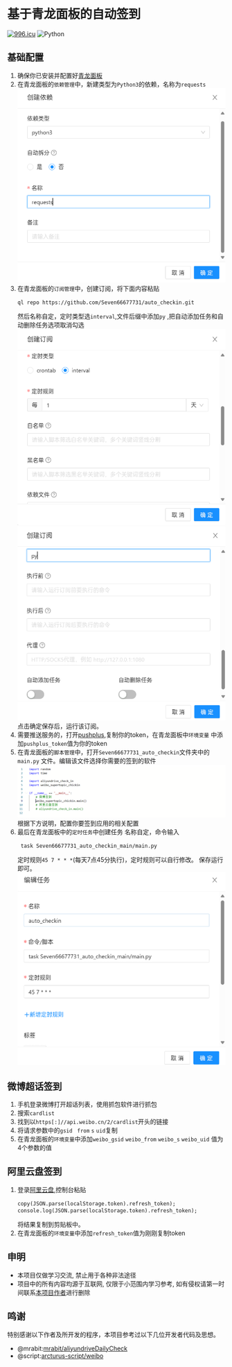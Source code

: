 # 基于青龙面板的自动签到
[![996.icu](https://img.shields.io/badge/link-996.icu-red.svg)](https://996.icu)
![Python](https://img.shields.io/badge/python-3.7+-blue) 


## 基础配置

1. 确保你已安装并配置好[青龙面板](https://github.com/whyour/qinglong)
2. 在青龙面板的```依赖管理```中，新建类型为```Python3```的依赖，名称为```requests```
   ![requests.png](assets%2Frequests.png)
3. 在青龙面板的```订阅管理```中，创建订阅，将下面内容粘贴
   ```
   ql repo https://github.com/Seven66677731/auto_checkin.git
   ```
   然后名称自定，定时类型选```interval```,文件后缀中添加```py```
   ,把自动添加任务和自动删除任务选项取消勾选![img.png](assets%2Fimg.png)![img_1.png](assets%2Fimg_1.png)
   点击确定保存后，运行该订阅。
4. 需要推送服务的，打开[pushplus](https://www.pushplus.plus/push1.html),复制你的token，在青龙面板中```环境变量```
   中添加```pushplus_token```值为你的token
5. 在青龙面板的```脚本管理```中，打开```Seven66677731_auto_checkin```文件夹中的```main.py```
   文件。编辑该文件选择你需要的签到的软件![img_2.png](assets%2Fimg_2.png)
   根据下方说明，配置你要签到应用的相关配置
6. 最后在青龙面板中的```定时任务```中创建任务
   名称自定，命令输入
   ```
    task Seven66677731_auto_checkin_main/main.py
   ```
   定时规则```45 7 * * *```(每天7点45分执行)，定时规则可以自行修改。
   保存运行即可。
   ![img_3.png](assets%2Fimg_3.png)

## 微博超话签到

1. 手机登录微博打开超话列表，使用抓包软件进行抓包
2. 搜索```cardlist```
3. 找到以```https[:]//api.weibo.cn/2/cardlist```开头的链接
4. 将请求参数中的```gsid ``` ```from``` ```s``` ```uid```复制
5. 在青龙面板的```环境变量```中添加```weibo_gsid``` ```weibo_from``` ```weibo_s``` ```weibo_uid```
   值为4个参数的值

## 阿里云盘签到

1. 登录[阿里云盘](https://www.aliyundrive.com/drive/),控制台粘贴
   ```
   copy(JSON.parse(localStorage.token).refresh_token); console.log(JSON.parse(localStorage.token).refresh_token);
   ```
   将结果复制到剪贴板中。
2. 在青龙面板的```环境变量```中添加```refresh_token```值为刚刚复制token

## 申明

- 本项目仅做学习交流, 禁止用于各种非法途径
- 项目中的所有内容均源于互联网, 仅限于小范围内学习参考,
  如有侵权请第一时间联系[本项目作者](https://github.com/Seven66677731)进行删除

## 鸣谢

特别感谢以下作者及所开发的程序，本项目参考过以下几位开发者代码及思想。

- @mrabit:[mrabit/aliyundriveDailyCheck](https://github.com/mrabit/aliyundriveDailyCheck)
- @script:[arcturus-script/weibo](https://github.com/arcturus-script/weibo)